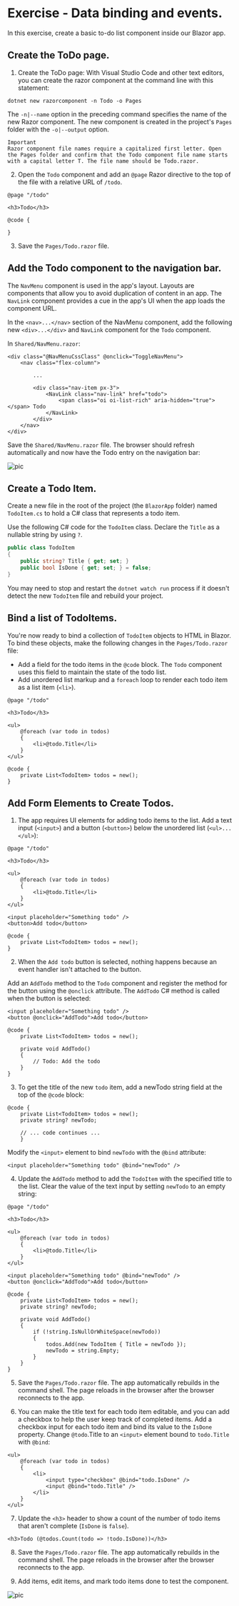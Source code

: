 # Exercise - Data binding and events.
In this exercise, create a basic to-do list component inside our Blazor app.

## Create the ToDo page.
1. Create the ToDo page:
With Visual Studio Code and other text editors, you can create the razor component at the command line with this statement:

```.net cli
dotnet new razorcomponent -n Todo -o Pages
```
The `-n|--name` option in the preceding command specifies the name of the new Razor component. The new component is created in the project's `Pages` folder with the `-o|--output` option.

    Important
    Razor component file names require a capitalized first letter. Open the Pages folder and confirm that the Todo component file name starts with a capital letter T. The file name should be Todo.razor.


2. Open the `Todo` component and add an `@page` Razor directive to the top of the file with a relative URL of `/todo`.
```cshtml
@page "/todo"

<h3>Todo</h3>

@code {

}
```

3. Save the `Pages/Todo.razor` file.

## Add the Todo component to the navigation bar.
The `NavMenu` component is used in the app's layout. Layouts are components that allow you to avoid duplication of content in an app. The `NavLink` component provides a cue in the app's UI when the app loads the component URL.

In the `<nav>...</nav>` section of the NavMenu component, add the following new `<div>...</div>` and `NavLink` component for the `Todo` component.

In `Shared/NavMenu.razor`:

```razor
<div class="@NavMenuCssClass" @onclick="ToggleNavMenu">
    <nav class="flex-column">

        ...

        <div class="nav-item px-3">
            <NavLink class="nav-link" href="todo">
                <span class="oi oi-list-rich" aria-hidden="true"></span> Todo
            </NavLink>
        </div>
    </nav>
</div>
```
Save the `Shared/NavMenu.razor` file. The browser should refresh automatically and now have the Todo entry on the navigation bar:

![pic](https://learn.microsoft.com/en-us/training/modules/build-blazor-webassembly-visual-studio-code/media/todo-nav.png)

## Create a Todo Item.
Create a new file in the root of the project (the `BlazorApp` folder) named `TodoItem.cs` to hold a C# class that represents a todo item.

Use the following C# code for the `TodoItem` class. Declare the `Title` as a nullable string by using `?`.

```cs
public class TodoItem
{
    public string? Title { get; set; }
    public bool IsDone { get; set; } = false;
}
```
You may need to stop and restart the `dotnet watch run` process if it doesn't detect the new `TodoItem` file and rebuild your project.

## Bind a list of TodoItems.
You're now ready to bind a collection of `TodoItem` objects to HTML in Blazor. To bind these objects, make the following changes in the `Pages/Todo.razor` file:
* Add a field for the todo items in the `@code` block. The `Todo` component uses this field to maintain the state of the todo list.
* Add unordered list markup and a `foreach` loop to render each todo item as a list item (`<li>`).

```cshtml
@page "/todo"

<h3>Todo</h3>

<ul>
    @foreach (var todo in todos)
    {
        <li>@todo.Title</li>
    }
</ul>

@code {
    private List<TodoItem> todos = new();
}
```

## Add Form Elements to Create Todos.
1. The app requires UI elements for adding todo items to the list. Add a text input (`<input>`) and a button (`<button>`) below the unordered list (`<ul>...</ul>`):

```razor
@page "/todo"

<h3>Todo</h3>

<ul>
    @foreach (var todo in todos)
    {
        <li>@todo.Title</li>
    }
</ul>

<input placeholder="Something todo" />
<button>Add todo</button>

@code {
    private List<TodoItem> todos = new();
}
```

2. When the `Add todo` button is selected, nothing happens because an event handler isn't attached to the button.

Add an `AddTodo` method to the `Todo` component and register the method for the button using the `@onclick` attribute. The `AddTodo` C# method is called when the button is selected:

```razor
<input placeholder="Something todo" />
<button @onclick="AddTodo">Add todo</button>

@code {
    private List<TodoItem> todos = new();

    private void AddTodo()
    {
        // Todo: Add the todo
    }
}
```

3. To get the title of the new `todo` item, add a newTodo string field at the top of the `@code` block:

```razor
@code {
    private List<TodoItem> todos = new();
    private string? newTodo;

    // ... code continues ...
    }
```
Modify the `<input>` element to bind `newTodo` with the `@bind` attribute:

```razor
<input placeholder="Something todo" @bind="newTodo" />
```

4. Update the `AddTodo` method to add the `TodoItem` with the specified title to the list. Clear the value of the text input by setting `newTodo` to an empty string:

```razor
@page "/todo"

<h3>Todo</h3>

<ul>
    @foreach (var todo in todos)
    {
        <li>@todo.Title</li>
    }
</ul>

<input placeholder="Something todo" @bind="newTodo" />
<button @onclick="AddTodo">Add todo</button>

@code {
    private List<TodoItem> todos = new();
    private string? newTodo;

    private void AddTodo()
    {
        if (!string.IsNullOrWhiteSpace(newTodo))
        {
            todos.Add(new TodoItem { Title = newTodo });
            newTodo = string.Empty;
        }
    }
}
```
5. Save the `Pages/Todo.razor` file. The app automatically rebuilds in the command shell. The page reloads in the browser after the browser reconnects to the app.

6. You can make the title text for each todo item editable, and you can add a checkbox to help the user keep track of completed items. Add a checkbox input for each todo item and bind its value to the `IsDone` property. Change `@todo`.Title to an `<input>` element bound to `todo.Title` with `@bind`:

```razor
<ul>
    @foreach (var todo in todos)
    {
        <li>
            <input type="checkbox" @bind="todo.IsDone" />
            <input @bind="todo.Title" />
        </li>
    }
</ul>
```

7. Update the `<h3>` header to show a count of the number of todo items that aren't complete (`IsDone` is `false`).

```razor
<h3>Todo (@todos.Count(todo => !todo.IsDone))</h3>
```

8. Save the `Pages/Todo.razor` file. The app automatically rebuilds in the command shell. The page reloads in the browser after the browser reconnects to the app.

9. Add items, edit items, and mark todo items done to test the component.

![pic](https://learn.microsoft.com/en-us/training/modules/build-blazor-webassembly-visual-studio-code/media/todo-complete.png)

